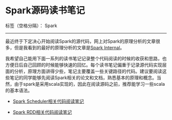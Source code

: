 # Spark源码读书笔记

标签（空格分隔）： Spark

---

最近终于下定决心开始阅读Spark的源代码，网上对Spark的原理分析的文章很多，但是我看到的最好的原理分析的文章是[Spark Internal][1]。

我希望自己能用下面一系列的读书笔记记录整个代码阅读的时候的收获和思路，也方便日后自己回顾的时候能够快速的回忆。每个读书笔记偏重于记录源代码实现层面的分析，原理方面讲得少些，笔记主要覆盖一些关键路径的代码。建议要阅读这些笔记的同学能够先阅读Spark相关的论文和文档，熟悉基本的原理和概念。当然，由于spark是采用scala实现的，因此在阅读源码之前，推荐能学习一些scala的基本语法。

- [Spark Scheduler相关代码阅读笔记][2]
- [Spark RDD相关代码阅读笔记][3]


  [1]: https://github.com/JerryLead/SparkInternals/tree/master/markdown
  [2]: https://github.com/GordonWang/spark-reading-journal/blob/master/journals/scheduler.md
  [3]: https://github.com/GordonWang/spark-reading-journal/blob/master/journals/RDD.md
